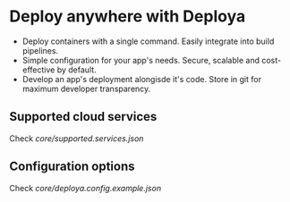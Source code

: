 # Deploy anywhere with Deploya

- Deploy containers with a single command. Easily integrate into build pipelines.
- Simple configuration for your app's needs. Secure, scalable and cost-effective by default.
- Develop an app's deployment alongisde it's code. Store in git for maximum developer transparency.

## Supported cloud services
Check *core/supported.services.json*

## Configuration options
Check *core/deploya.config.example.json*